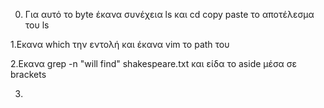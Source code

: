0. Για αυτό το byte έκανα συνέχεια ls και cd copy paste το αποτέλεσμα του ls

1.Εκανα which την εντολή και έκανα vim το path του

2.Εκανα grep -n "will find" shakespeare.txt και είδα το aside μέσα σε brackets

3.
